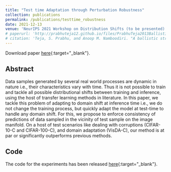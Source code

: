 ```yaml
---
title: "Test time Adaptation through Perturbation Robustness"
collection: publications
permalink: /publications/testtime_robustness
date: 2021-12-13
venue: 'NeurIPS 2021 Workshop on Distribution Shifts (to be presented)'
# paperurl: 'http://prabhuteja12.github.io/files/PrabhuTeja2013Ballistic.pdf'
# citation: 'Teja, S. Prabhu, and Anoop M. Namboodiri. "A ballistic stroke representation of online handwriting for recognition." In 2013 12th International Conference on Document Analysis and Recognition, pp. 857-861. IEEE, 2013.'
---
```


Download paper [here](https://arxiv.org/pdf/2110.10232.pdf){:target="_blank"}.

## Abstract

Data samples generated by several real world processes are dynamic in nature i.e., their characteristics vary with time.
Thus it is not possible to train and tackle all possible distributional shifts between training and inference, using the
host of transfer learning methods in literature. In this paper, we tackle this problem of adapting to domain shift at
inference time i.e., we do not change the training process, but quickly adapt the model at test-time to handle any
domain shift. For this, we propose to enforce consistency of predictions of data sampled in the vicinity of test sample
on the image manifold. On a host of test scenarios like dealing with corruptions (CIFAR-10-C and CIFAR-100-C), and
domain adaptation (VisDA-C), our method is at par or significantly outperforms previous methods.

## Code

The code for the experiments has been released [here](https://github.com/prabhuteja12/pest){:target="_blank"}.
